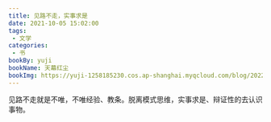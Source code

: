 ```yaml
---
title: 见路不走，实事求是
date: 2021-10-05 15:02:00
tags:
 - 文学
categories: 
 - 书
bookBy: yuji
bookName: 天幕红尘
bookImg: https://yuji-1258185230.cos.ap-shanghai.myqcloud.com/blog/20220707171909.png
---
```


见路不走就是不唯，不唯经验、教条。脱离模式思维，实事求是、辩证性的去认识事物。

<!-- more -->